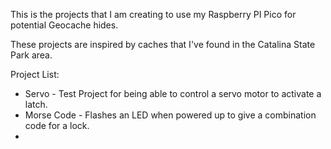 This is the projects that I am creating to use my Raspberry PI Pico for potential
Geocache hides.

These projects are inspired by caches that I've found in the Catalina State Park area.

Project List:
- Servo - Test Project for being able to control a servo motor to activate a latch.
- Morse Code - Flashes an LED when powered up to give a combination code for a lock.
- 
